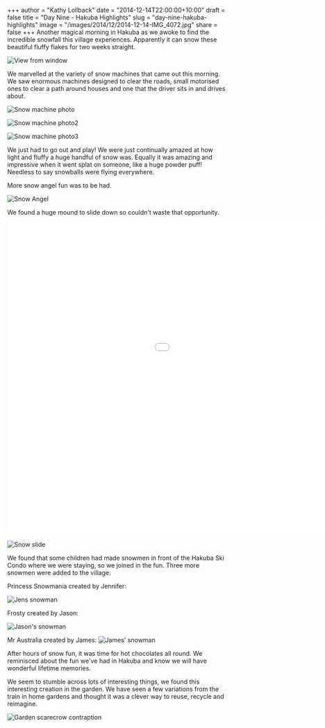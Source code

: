 +++
author = "Kathy Lollback"
date = "2014-12-14T22:00:00+10:00"
draft = false
title = "Day Nine - Hakuba Highlights"
slug = "day-nine-hakuba-highlights"
image = "/images/2014/12/2014-12-14-IMG_4072.jpg"
share = false
+++
Another magical morning in Hakuba as we awoke to find the incredible snowfall this village experiences.  Apparently it can snow these beautiful fluffy flakes for two weeks straight. 

![View from window](/images/2014/12/2014-12-14-IMG_7678.JPG)

We marvelled at the variety of snow machines that came out this morning.  We saw enormous machines designed to clear the roads, small motorised ones to clear a path around houses and one that the driver sits in and drives about.

![Snow machine photo](/images/2014/12/2014-12-14-IMG_4065.jpg)

![Snow machine photo2](/images/2014/12/2014-12-14-IMG_4055.JPG)

![Snow machine photo3](/images/2014/12/2014-12-14-IMG_4076.JPG)


We just had to go out and play! We were just continually amazed at how light and fluffy a huge handful of snow was. Equally it was amazing and impressive when it went splat on someone, like a huge powder puff!  Needless to say snowballs were flying everywhere.  

More snow angel fun was to be had.

![Snow Angel](/images/2014/12/2014-12-14-IMG_7686.JPG)

We found a huge mound to slide down so couldn't waste that opportunity.

<iframe width="1280" height="720" src="//www.youtube.com/embed/yJMn_EEwChc?rel=0" frameborder="0" allowfullscreen></iframe>

![Snow slide](/images/2014/12/2014-12-14-IMG_7688.JPG)

We found that some children had made snowmen in front of the Hakuba Ski Condo where we were staying, so we joined in the fun. Three more snowmen were added to the village:

Princess Snowmania created by Jennifer:

![Jens snowman](/images/2014/12/2014-12-14-IMG_7699.jpg)

Frosty created by Jason:

![Jason's snowman](/images/2014/12/2014-12-14-IMG_7697.jpg)

Mr Australia created by James:
![James' snowman](/images/2014/12/2014-12-14-IMG_7702.jpg)

After hours of snow fun, it was time for hot chocolates all round.  We reminisced about the fun we've had in Hakuba and know we will have wonderful lifetime memories.

We seem to stumble across lots of interesting things, we found this interesting creation in the garden. We have seen a few variations from the train in home gardens and thought it was a clever way to reuse, recycle and reimagine.

![Garden scarecrow contraption](/images/2014/12/2014-12-14-IMG_7685.JPG)


